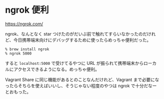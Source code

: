 # ngrok 便利
https://ngrok.com/

ngrok、なんとなく star つけたのがだいぶ前で触れてすらいなかったのだけれど、今日携帯端末向けにデバッグするために使ったらめっちゃ便利だった。

```
% brew install ngrok
% ngrok 5000
```

すると `localhost:5000` で受けてるやつに URL が振られて携帯端末からローカルにアクセスできるようになる。めっちゃ便利。

Vagrant Share に同じ機能があるとのことなんだけれど、Vagrant まで必要になったらそちらを使えばいいし、そうじゃない程度のやつは ngrok で十分だなーとおもった。
